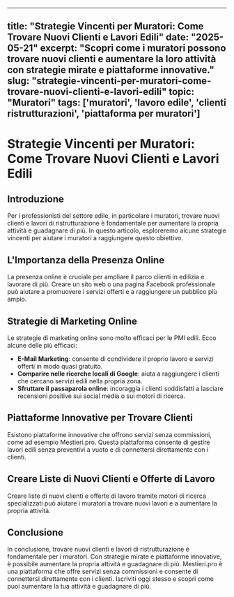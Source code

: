 
---
title: "Strategie Vincenti per Muratori: Come Trovare Nuovi Clienti e Lavori Edili"
date: "2025-05-21"
excerpt: "Scopri come i muratori possono trovare nuovi clienti e aumentare la loro attività con strategie mirate e piattaforme innovative."
slug: "strategie-vincenti-per-muratori-come-trovare-nuovi-clienti-e-lavori-edili"
topic: "Muratori"
tags: ['muratori', 'lavoro edile', 'clienti ristrutturazioni', 'piattaforma per muratori']
---

# Strategie Vincenti per Muratori: Come Trovare Nuovi Clienti e Lavori Edili

## Introduzione

Per i professionisti del settore edile, in particolare i muratori, trovare nuovi clienti e lavori di ristrutturazione è fondamentale per aumentare la propria attività e guadagnare di più. In questo articolo, esploreremo alcune strategie vincenti per aiutare i muratori a raggiungere questo obiettivo.

## L'Importanza della Presenza Online

La presenza online è cruciale per ampliare il parco clienti in edilizia e lavorare di più. Creare un sito web o una pagina Facebook professionale può aiutare a promuovere i servizi offerti e a raggiungere un pubblico più ampio.

## Strategie di Marketing Online

Le strategie di marketing online sono molto efficaci per le PMI edili. Ecco alcune delle più efficaci:

*   **E-Mail Marketing**: consente di condividere il proprio lavoro e servizi offerti in modo quasi gratuito.
*   **Comparire nelle ricerche locali di Google**: aiuta a raggiungere i clienti che cercano servizi edili nella propria zona.
*   **Sfruttare il passaparola online**: incoraggia i clienti soddisfatti a lasciare recensioni positive sui social media o sui motori di ricerca.

## Piattaforme Innovative per Trovare Clienti

Esistono piattaforme innovative che offrono servizi senza commissioni, come ad esempio Mestieri.pro. Questa piattaforma consente di gestire lavori edili senza preventivi a vuoto e di connettersi direttamente con i clienti.

## Creare Liste di Nuovi Clienti e Offerte di Lavoro

Creare liste di nuovi clienti e offerte di lavoro tramite motori di ricerca specializzati può aiutare i muratori a trovare nuovi lavori e a aumentare la propria attività.

## Conclusione

In conclusione, trovare nuovi clienti e lavori di ristrutturazione è fondamentale per i muratori. Con strategie mirate e piattaforme innovative, è possibile aumentare la propria attività e guadagnare di più. Mestieri.pro è una piattaforma che offre servizi senza commissioni e consente di connettersi direttamente con i clienti. Iscriviti oggi stesso e scopri come puoi aumentare la tua attività e guadagnare di più.
